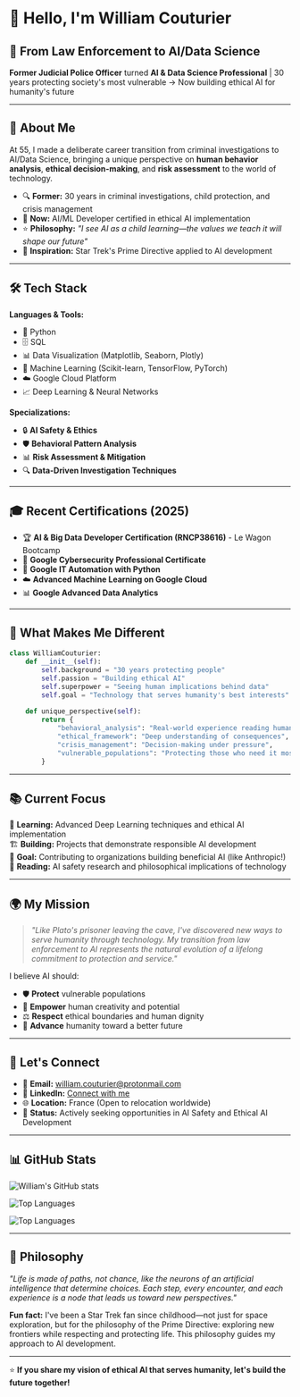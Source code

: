 # 👋 Hello, I'm William Couturier

## 🚀 From Law Enforcement to AI/Data Science

**Former Judicial Police Officer** turned **AI & Data Science Professional** | 30 years protecting society's most vulnerable → Now building ethical AI for humanity's future

---

## 🧠 About Me

At 55, I made a deliberate career transition from criminal investigations to AI/Data Science, bringing a unique perspective on **human behavior analysis**, **ethical decision-making**, and **risk assessment** to the world of technology.

- 🔍 **Former:** 30 years in criminal investigations, child protection, and crisis management
- 🤖 **Now:** AI/ML Developer certified in ethical AI implementation
- ⭐ **Philosophy:** *"I see AI as a child learning—the values we teach it will shape our future"*
- 🖖 **Inspiration:** Star Trek's Prime Directive applied to AI development

---

## 🛠️ Tech Stack

**Languages & Tools:**
- 🐍 Python
- 🗄️ SQL
- 📊 Data Visualization (Matplotlib, Seaborn, Plotly)
- 🧠 Machine Learning (Scikit-learn, TensorFlow, PyTorch)
- ☁️ Google Cloud Platform
- 📈 Deep Learning & Neural Networks

**Specializations:**
- 🔒 **AI Safety & Ethics**
- 🛡️ **Behavioral Pattern Analysis**
- 📊 **Risk Assessment & Mitigation**
- 🔍 **Data-Driven Investigation Techniques**

---

## 🎓 Recent Certifications (2025)

- 🏆 **AI & Big Data Developer Certification (RNCP38616)** - Le Wagon Bootcamp
- 🔐 **Google Cybersecurity Professional Certificate**
- 🐍 **Google IT Automation with Python**
- ☁️ **Advanced Machine Learning on Google Cloud**
- 📊 **Google Advanced Data Analytics**

---

## 🌟 What Makes Me Different

```python
class WilliamCouturier:
    def __init__(self):
        self.background = "30 years protecting people"
        self.passion = "Building ethical AI"
        self.superpower = "Seeing human implications behind data"
        self.goal = "Technology that serves humanity's best interests"
    
    def unique_perspective(self):
        return {
            "behavioral_analysis": "Real-world experience reading human patterns",
            "ethical_framework": "Deep understanding of consequences",
            "crisis_management": "Decision-making under pressure",
            "vulnerable_populations": "Protecting those who need it most"
        }
```

---

## 📚 Current Focus

🔬 **Learning:** Advanced Deep Learning techniques and ethical AI implementation  
🏗️ **Building:** Projects that demonstrate responsible AI development  
🎯 **Goal:** Contributing to organizations building beneficial AI (like Anthropic!)  
📖 **Reading:** AI safety research and philosophical implications of technology  

---

## 🌍 My Mission

> *"Like Plato's prisoner leaving the cave, I've discovered new ways to serve humanity through technology. My transition from law enforcement to AI represents the natural evolution of a lifelong commitment to protection and service."*

I believe AI should:
- 🛡️ **Protect** vulnerable populations
- 🌱 **Empower** human creativity and potential  
- ⚖️ **Respect** ethical boundaries and human dignity
- 🚀 **Advance** humanity toward a better future

---

## 🤝 Let's Connect

- 📧 **Email:** william.couturier@protonmail.com
- 🔗 **LinkedIn:** [Connect with me](https://linkedin.com/in/williamcouturier)
- 🌐 **Location:** France (Open to relocation worldwide)
- 💼 **Status:** Actively seeking opportunities in AI Safety and Ethical AI Development

---

## 📊 GitHub Stats

![William's GitHub stats](https://github-readme-stats.vercel.app/api?username=WLaCoutur&show_icons=true)

![Top Languages](https://github-readme-stats.vercel.app/api/top-langs/?username=WLaCoutur&layout=compact)

![Top Languages](https://github-readme-stats.vercel.app/api/top-langs/?username=WLaCoutur&layout=compact&theme=radical)

---

## 💭 Philosophy

*"Life is made of paths, not chance, like the neurons of an artificial intelligence that determine choices. Each step, every encounter, and each experience is a node that leads us toward new perspectives."*

**Fun fact:** I've been a Star Trek fan since childhood—not just for space exploration, but for the philosophy of the Prime Directive: exploring new frontiers while respecting and protecting life. This philosophy guides my approach to AI development.

---

⭐ **If you share my vision of ethical AI that serves humanity, let's build the future together!**
